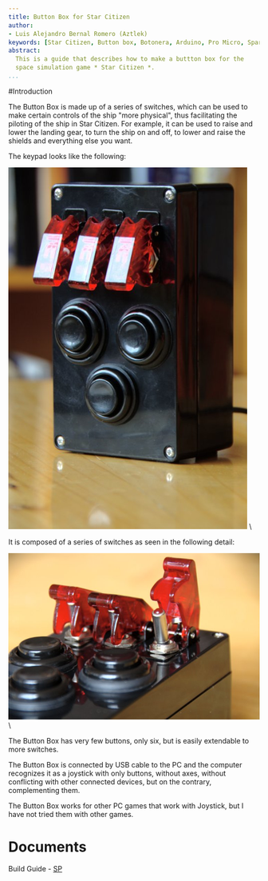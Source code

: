```yaml
---
title: Button Box for Star Citizen
author:
- Luis Alejandro Bernal Romero (Aztlek)
keywords: [Star Citizen, Button box, Botonera, Arduino, Pro Micro, Sparkfun]
abstract:
  This is a guide that describes how to make a buttton box for the
  space simulation game * Star Citizen *.
...
```


#Introduction

The Button Box is made up of a series of switches, which can be used to make certain controls of the ship "more physical", thus facilitating the piloting of the ship in Star Citizen. For example, it can be used to raise and lower the landing gear, to turn the ship on and off, to lower and raise the shields and everything else you want.

The keypad looks like the following:

![Star Citizen Button Box](doc/images/DSC_0036-480x724.jpg) \


It is composed of a series of switches as seen in the following detail:

![Button Box Detail](doc/images/DSC_0148-724x480jpg) \


The Button Box has very few buttons, only six, but is easily extendable to more switches.

The Button Box is connected by USB cable to the PC and the computer recognizes it as a joystick with only buttons, without axes, without conflicting with other connected devices, but on the contrary, complementing them.

The Button Box works for other PC games that work with Joystick, but I have not tried them with other games.


# Documents

Build Guide - [SP](/doc/buildguide-es.md)
